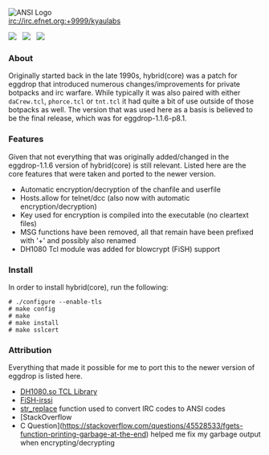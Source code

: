 ![ANSI Logo](https://gitlab.com/kyaulabs/hybridcore/raw/master/hybridcore.ans.png "ANSI Logo")  
<a href="irc://irc.efnet.org:+9999/kyaulabs">irc://irc.efnet.org:+9999/kyaulabs</a>

[![](https://img.shields.io/badge/coded_in-vim-green.svg?logo=vim&logoColor=brightgreen&colorB=brightgreen&longCache=true&style=flat)](https://vim.org) &nbsp; [![](https://img.shields.io/badge/license-GNU_GPLv2-blue.svg?style=flat)](https://gitlab.com/kyaulabs/hybridcore/blob/master/COPYING) &nbsp; [![](https://img.shields.io/badge/tcl-8.5+-C85000.svg?style=flat)](https://www.tcl.tk/)  

### About
Originally started back in the late 1990s, hybrid(core) was a patch for eggdrop that introduced numerous changes/improvements for private botpacks and irc warfare. While typically it was also paired with either `daCrew.tcl`, `phorce.tcl` or `tnt.tcl` it had quite a bit of use outside of those botpacks as well. The version that was used here as a basis is believed to be the final release, which was for eggdrop-1.1.6-p8.1.

### Features
Given that not everything that was originally added/changed in the eggdrop-1.1.6 version of hybrid(core) is still relevant. Listed here are the core features that were taken and ported to the newer version.
* Automatic encryption/decryption of the chanfile and userfile
* Hosts.allow for telnet/dcc (also now with automatic encryption/decryption)
* Key used for encryption is compiled into the executable (no cleartext files)
* MSG functions have been removed, all that remain have been prefixed with '+' and possibly also renamed
* DH1080 Tcl module was added for blowcrypt (FiSH) support

### Install
In order to install hybrid(core), run the following:

```shell
# ./configure --enable-tls
# make config
# make
# make install
# make sslcert
```

### Attribution
Everything that made it possible for me to port this to the newer version of eggdrop is listed here.
* [DH1080.so TCL Library](https://github.com/orkim/dh1080_tcl)
* [FiSH-irssi](https://github.com/falsovsky/FiSH-irssi)
* [str_replace](https://gist.github.com/amcsi/6068ef6ae59951ed4a9f) function used to convert IRC codes to ANSI codes
* [StackOverflow
* C Question](https://stackoverflow.com/questions/45528533/fgets-function-printing-garbage-at-the-end) helped me fix my garbage output when encrypting/decrypting
